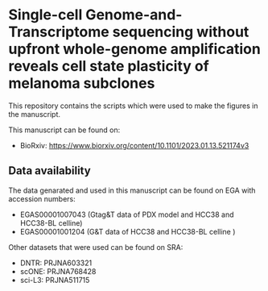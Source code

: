 # Single-cell Genome-and-Transcriptome sequencing without upfront whole-genome amplification reveals cell state plasticity of melanoma subclones
This repository contains the scripts which were used to make the figures in the manuscript. 

This manuscript can be found on:
- BioRxiv: https://www.biorxiv.org/content/10.1101/2023.01.13.521174v3

## Data availability
The data genarated and used in this manuscript can be found on EGA with accession numbers:

- EGAS00001007043 (Gtag&T data of PDX model and HCC38 and HCC38-BL celline)
- EGAS00001001204 (G&T data of HCC38 and HCC38-BL celline )

Other datasets that were used can be found on SRA:
- DNTR: PRJNA603321 
- scONE: PRJNA768428
- sci-L3: PRJNA511715 